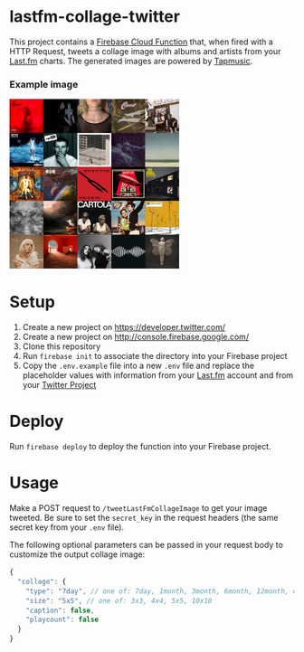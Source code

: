 # lastfm-collage-twitter

This project contains a [Firebase Cloud Function](https://firebase.google.com/docs/functions)
that, when fired with a HTTP Request, tweets a collage image with albums and
artists from your [Last.fm](https://last.fm) charts. The generated images are
powered by [Tapmusic](https://www.tapmusic.net/).

### Example image

<img src="https://github.com/lsmacedo/lastfm-collage-twitter/blob/main/assets/example-collage.jpeg?raw=true" width=300 height=300 />

# Setup

1. Create a new project on https://developer.twitter.com/
2. Create a new project on http://console.firebase.google.com/
3. Clone this repository
4. Run `firebase init` to associate the directory into your Firebase project
5. Copy the `.env.example` file into a new `.env` file and replace the
   placeholder values with information from your [Last.fm](https://last.fm)
   account and from your [Twitter Project](https://developer.twitter.com/en/portal/dashboard)

# Deploy

Run `firebase deploy` to deploy the function into your Firebase project.

# Usage

Make a POST request to `/tweetLastFmCollageImage` to get your image tweeted. Be
sure to set the `secret_key` in the request headers (the same secret key from
your `.env` file).

The following optional parameters can be passed in your request body to customize the output collage image:

```js
{
  "collage": {
    "type": "7day", // one of: 7day, 1month, 3month, 6month, 12month, overall
    "size": "5x5", // one of: 3x3, 4x4, 5x5, 10x10
    "caption": false,
    "playcount": false
  }
}
```
